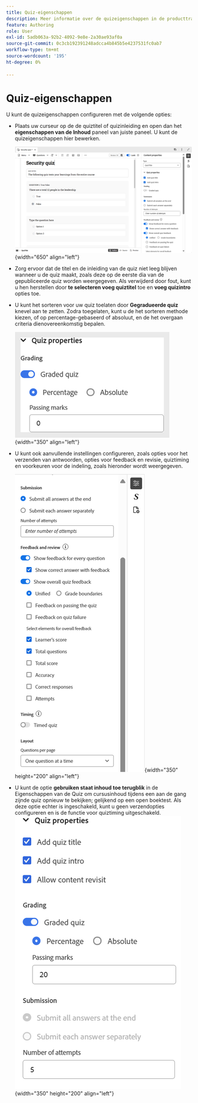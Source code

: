 ```yaml
---
title: Quiz-eigenschappen
description: Meer informatie over de quizeigenschappen in de producttraining en het leren werken met
feature: Authoring
role: User
exl-id: 5adb063a-92b2-4092-9e8e-2a30ae93af0a
source-git-commit: 0c3cb192391248adcca4b845b5e4237531fc0ab7
workflow-type: tm+mt
source-wordcount: '195'
ht-degree: 0%

---
```


# Quiz-eigenschappen

U kunt de quizeigenschappen configureren met de volgende opties:

- Plaats uw curseur op de de quiztitel of quizinleiding en open dan het **eigenschappen van de Inhoud** paneel van juiste paneel. U kunt de quizeigenschappen hier bewerken.

  ![](assets/quiz-properties.png){width="650" align="left"}

- Zorg ervoor dat de titel en de inleiding van de quiz niet leeg blijven wanneer u de quiz maakt, zoals deze op de eerste dia van de gepubliceerde quiz worden weergegeven. Als verwijderd door fout, kunt u hen herstellen door **te selecteren voeg quiztitel** toe en **voeg quizintro** opties toe.
- U kunt het sorteren voor uw quiz toelaten door **Gegradueerde quiz** knevel aan te zetten. Zodra toegelaten, kunt u de het sorteren methode kiezen, of op percentage-gebaseerd of absoluut, en de het overgaan criteria dienovereenkomstig bepalen.

  ![](assets/quiz-grading.png){width="350" align="left"}

- U kunt ook aanvullende instellingen configureren, zoals opties voor het verzenden van antwoorden, opties voor feedback en revisie, quiztiming en voorkeuren voor de indeling, zoals hieronder wordt weergegeven.

  ![](assets/additional-quiz-properties.png){width="350" height="200" align="left"}

- U kunt de optie **gebruiken staat inhoud toe terugblik** in de Eigenschappen van de Quiz om cursusinhoud tijdens een aan de gang zijnde quiz opnieuw te bekijken; gelijkend op een open boektest. Als deze optie echter is ingeschakeld, kunt u geen verzendopties configureren en is de functie voor quiztiming uitgeschakeld.
  ![](assets/quiz-allow-content-revist.png){width="350" height="200" align="left"}
